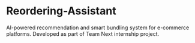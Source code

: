# Reordering-Assistant
AI-powered recommendation and smart bundling system for e-commerce platforms.  Developed as part of Team Next internship project.

